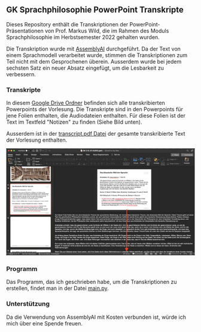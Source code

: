 ## GK Sprachphilosophie PowerPoint Transkripte

Dieses Repository enthält die Transkriptionen der PowerPoint-Präsentationen von Prof. Markus Wild,
die im Rahmen des Moduls Sprachphilosophie im Herbstsemester 2022 gehalten wurden. 

Die Transkription wurde mit [AssemblyAI](https://www.assemblyai.com) durchgeführt. 
Da der Text von einem Sprachmodell verarbeitet wurde, stimmen die Transkriptionen zum Teil nicht mit dem Gesprochenen überein.
Ausserdem wurde bei jedem sechsten Satz ein neuer Absatz eingefügt, um die Lesbarkeit zu verbessern.

### Transkripte

In diesem [Google Drive Ordner](https://drive.google.com/drive/folders/1bCUJR_EMPyfwJNEGyCe91D4mwbNaQ1YA?usp=share_link) 
befinden sich alle transkribierten Powerpoints der Vorlesung. 
Die Transkripte sind in den Powerpoints für jene Folien enthalten, die Audiodateien enthalten. 
Für diese Folien ist der Text im Textfeld "Notizen" zu finden (Siehe Bild unten). 

Ausserdem ist in der [transcript.pdf Datei](Transcript/transcript.pdf) der gesamte transkribierte Text der Vorlesung enthalten.

![Powerpoint Notizen](pptx_notes_screenshot.png)
### Programm
Das Programm, das ich geschrieben habe, um die Transkriptionen zu erstellen, findet man in der Datei [main.py](main.py).

### Unterstützung
Da die Verwendung von AssemblyAI mit Kosten verbunden ist, würde ich mich über eine Spende freuen.
